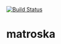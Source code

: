 [![Build Status](https://travis-ci.org/rust-av/matroska.svg?branch=master)](https://travis-ci.org/rust-av/matroska)
# matroska
